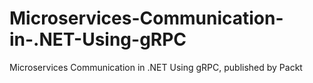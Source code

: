 # Microservices-Communication-in-.NET-Using-gRPC
Microservices Communication in .NET Using gRPC, published by Packt
